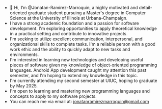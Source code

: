 - 👋 Hi, I’m @Jonatan-Ramirez-Marroquin, a highly motivated and detail-oriented graduate student pursuing a Master's degree in Computer Science at the University of Illinois at Urbana-Champaign.
- I have a strong academic foundation and a passion for software development. I'm exploring opportunities to apply theoretical knowledge in a practical setting and contribute to innovative projects.
- I'm seeking to utilize excellent communication, interpersonal, and organizational skills to complete tasks. I'm a reliable person with a good work ethic and the ability to quickly adapt to new tasks and environments.
- I'm interested in learning new technologies and developing useful pieces of software given my knowledge of object-oriented programming languages. Android App development caught my attention this past semester, and I'm hoping to extend my knowledge in this topic.
- I'm currently attending my second semester at UIUC, hoping to graduate by May 2025.
- I'm open to learning and mastering new programming languages and concepts to apply to my software projects.
- You can reach me via email at: jonatanramirezmarroquin@gmail.com

<!---
Jonatan-Ramirez-Marroquin/Jonatan-Ramirez-Marroquin is a ✨ special ✨ repository because its `README.md` (this file) appears on your GitHub profile.
You can click the Preview link to take a look at your changes.
--->
